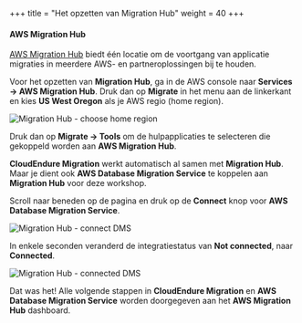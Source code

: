 +++
title = "Het opzetten van Migration Hub"
weight = 40
+++

#### AWS Migration Hub

<a href="https://aws.amazon.com/migration-hub/" target="_blank">AWS Migration Hub</a> biedt één locatie om de voortgang van applicatie migraties in meerdere AWS- en partneroplossingen bij te houden.

Voor het opzetten van **Migration Hub**, ga in de AWS console naar **Services -> AWS Migration Hub**. Druk dan op **Migrate** in het menu aan de linkerkant en kies **US West Oregon** als je AWS regio (home region).

![Migration Hub - choose home region](/intro/migration-hub-choose-home-region.png)

Druk dan op **Migrate -> Tools** om de hulpapplicaties te selecteren die gekoppeld worden aan **AWS Migration Hub**. 

**CloudEndure Migration** werkt automatisch al samen met **Migration Hub**. Maar je dient ook **AWS Database Migration Service** te koppelen aan **Migration Hub** voor deze workshop.

Scroll naar beneden op de pagina en druk op de **Connect** knop voor **AWS Database Migration Service**.

![Migration Hub - connect DMS](/intro/migration-hub-connect-dms.png)

In enkele seconden veranderd de integratiestatus van **Not connected**, naar **Connected**.

![Migration Hub - connected DMS](/intro/migration-hub-connect-dms-connected.png)

Dat was het! Alle volgende stappen in **CloudEndure Migration** en **AWS Database Migration Service** worden doorgegeven aan het **AWS Migration Hub** dashboard.
